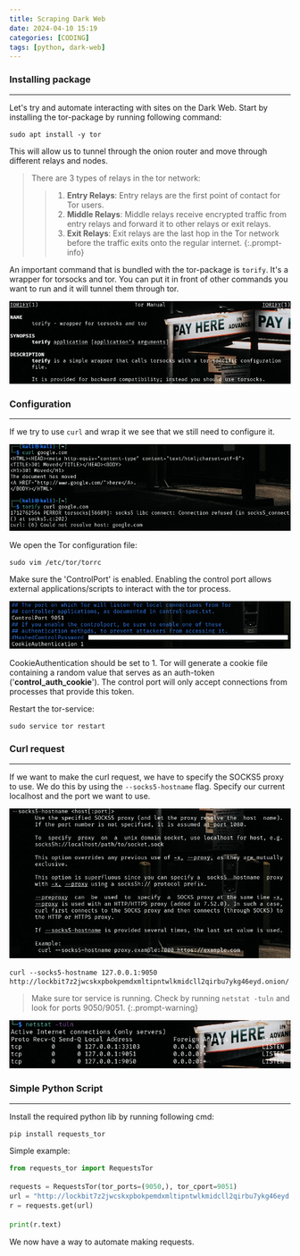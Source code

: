 ```yaml
---
title: Scraping Dark Web
date: 2024-04-10 15:19
categories: [CODING]
tags: [python, dark-web]
---
```



### Installing package
---


Let's try and automate interacting with sites on the Dark Web.
Start by installing the tor-package by running following command:
```shell
sudo apt install -y tor
```

This will allow us to tunnel through the onion router and move through different relays and nodes.
> There are 3 types of relays in the tor network:
>>1. **Entry Relays**: Entry relays are the first point of contact for Tor users.
>>2. **Middle Relays**: Middle relays receive encrypted traffic from entry relays and forward it to other relays or exit relays.
>>3. **Exit Relays**: Exit relays are the last hop in the Tor network before the traffic exits onto the regular internet.
{:.prompt-info}

An important command that is bundled with the tor-package is `torify`.
It's a wrapper for torsocks and tor. You can put it in front of other commands you want to run and it will tunnel them through tor.

![Manpage Tor](/assets/img/dws/sdw1.png)

### Configuration
---


If we try to use `curl` and wrap it we see that we still need to configure it.

![Request fail](/assets/img/dws/sdw2.png)

We open the Tor configuration file:

```shell
sudo vim /etc/tor/torrc
```

Make sure the 'ControlPort' is enabled. Enabling the control port allows external applications/scripts to interact with the tor process.

![/etc/tor/torrc configuration](/assets/img/dws/sdw3.png)

CookieAuthentication should be set to 1. Tor will generate a cookie file containing a random value that serves as an auth-token ('**control_auth_cookie**'). The control port will only accept connections from processes that provide this token.

Restart the tor-service:
```shell
sudo service tor restart
```


### Curl request
---

If we want to make the curl request, we have to specify the SOCKS5 proxy to use.
We do this by using the `--socks5-hostname` flag. Specify our current localhost and the port we want to use. 

![socks5-hostname flag man](/assets/img/dws/sdw4.png)

```shell
curl --socks5-hostname 127.0.0.1:9050 http://lockbit7z2jwcskxpbokpemdxmltipntwlkmidcll2qirbu7ykg46eyd.onion/
```


> Make sure tor service is running. Check by running `netstat -tuln` and look for ports 9050/9051.
{:.prompt-warning}

![Listing ports](/assets/img/dws/sdw5.png)

### Simple Python Script
---

Install the required python lib by running following cmd:
```shell
pip install requests_tor
```

Simple example:
```python
from requests_tor import RequestsTor

requests = RequestsTor(tor_ports=(9050,), tor_cport=9051)
url = "http://lockbit7z2jwcskxpbokpemdxmltipntwlkmidcll2qirbu7ykg46eyd.onion/"
r = requests.get(url)

print(r.text)
```

We now have a way to automate making requests.
